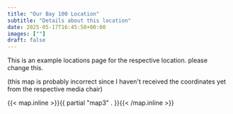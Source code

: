 ```yaml
---
title: "Our Bay 100 Location"
subtitle: "Details about this location"
date: 2025-05-17T16:45:58+00:00
images: [""]
draft: false
---
```


This is an example locations page for the respective location. please change this.

(this map is probably incorrect since I haven't received the coordinates yet from the respective media chair)

{{< map.inline >}}{{ partial "map3" . }}{{< /map.inline >}}


